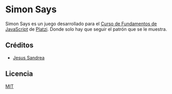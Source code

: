 # Simon Says
Simon Says es un juego desarrollado para el [Curso de Fundamentos de JavaScript](https://platzi.com/js) de [Platzi](https://platzi.com). Donde solo hay que seguir el patrón que se le muestra.

## Créditos
- [Jesus Sandrea](https://jesussandrea12.github.io)

## Licencia
[MIT](https://opensource.org/licenses/MIT)
